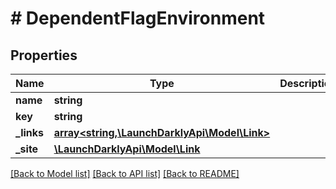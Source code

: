 # # DependentFlagEnvironment

## Properties

Name | Type | Description | Notes
------------ | ------------- | ------------- | -------------
**name** | **string** |  | [optional]
**key** | **string** |  |
**_links** | [**array<string,\LaunchDarklyApi\Model\Link>**](Link.md) |  |
**_site** | [**\LaunchDarklyApi\Model\Link**](Link.md) |  |

[[Back to Model list]](../../README.md#models) [[Back to API list]](../../README.md#endpoints) [[Back to README]](../../README.md)
